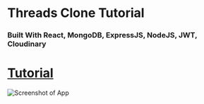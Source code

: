 # Threads Clone Tutorial

### Built With React, MongoDB, ExpressJS, NodeJS, JWT, Cloudinary

# [Tutorial](https://youtu.be/tvKhOAlAjTY?si=cb5Et8_xIi3ZliiE)

![Screenshot of App](https://i.ibb.co/Gs9fWwh/Group-8.png)
